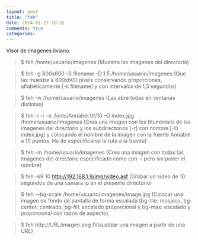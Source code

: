 ```yaml
---
layout: post
title: "feh"
date: 2014-01-27 18:32
comments: true
categories: 
---
```

Visor de imagenes liviano. 

>$ feh /home/usuario/imagenes (Muestra las imagenes del directorio) 

>$ feh -g 800x600 -S filename -D 1.5 /home/usuario/imagenes (Que las muestre a 800x600 pixels conservando proporciones, alfabéticamente [-s filename] y con intervalos de 1,5 segundos) 

>$ feh -w /home/usuario/imagenes (Las abre todas en ventanas distintas) 

>$ feh -i -r -e .fonts/Annabel.ttf/10 -O index.jpg /home/usuario/imagenes (Crea una imagen con los thumbnails de las imagenes del directorio y los subdirectorios [-r] con nombre [-O index.jpg] y colocando el nombre de la imagen con la fuente Annabel a 10 puntos. Ha de especificarse la ruta a la fuente) 

>$ feh -m /home/usuario/imagenes (Crea una imagen con todas las imágenes del directorio especificado como con -i pero sin poner el nombre) 

>$ feh -kR 10 http://192.168.1.9/img/video.asf (Grabar un video de 10 segundos de una cámara ip en el presente directorio) 

>$ feh --bg-scale /home/usuario/imagenes/image.jpg (Colocar una imagen de fondo de pantalla de forma escalada [bg-tile: mosaico, bg-center: centrado, bg-fill: escalado proporcional y bg-max: escalado y proporcional con razón de aspecto) 

>$ feh http://URL/imagen.png (Visualizar una imagen a partir de una URL)

